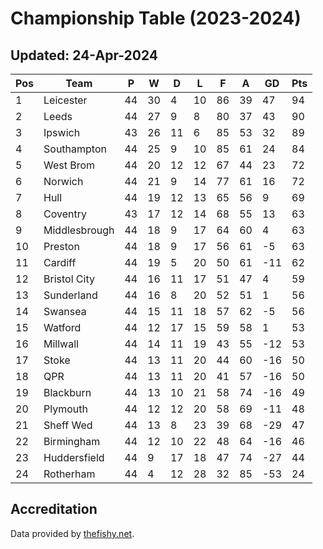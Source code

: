 # Championship Table (2023-2024)
## Updated: 24-Apr-2024

| Pos | Team | P | W | D | L | F | A | GD | Pts |
| --- | --- | --- | --- | --- | --- | --- | --- | --- | --- |
| 1 | Leicester | 44 | 30 | 4 | 10 | 86 | 39 | 47 | 94 |
| 2 | Leeds | 44 | 27 | 9 | 8 | 80 | 37 | 43 | 90 |
| 3 | Ipswich | 43 | 26 | 11 | 6 | 85 | 53 | 32 | 89 |
| 4 | Southampton | 44 | 25 | 9 | 10 | 85 | 61 | 24 | 84 |
| 5 | West Brom | 44 | 20 | 12 | 12 | 67 | 44 | 23 | 72 |
| 6 | Norwich | 44 | 21 | 9 | 14 | 77 | 61 | 16 | 72 |
| 7 | Hull | 44 | 19 | 12 | 13 | 65 | 56 | 9 | 69 |
| 8 | Coventry | 43 | 17 | 12 | 14 | 68 | 55 | 13 | 63 |
| 9 | Middlesbrough | 44 | 18 | 9 | 17 | 64 | 60 | 4 | 63 |
| 10 | Preston | 44 | 18 | 9 | 17 | 56 | 61 | -5 | 63 |
| 11 | Cardiff | 44 | 19 | 5 | 20 | 50 | 61 | -11 | 62 |
| 12 | Bristol City | 44 | 16 | 11 | 17 | 51 | 47 | 4 | 59 |
| 13 | Sunderland | 44 | 16 | 8 | 20 | 52 | 51 | 1 | 56 |
| 14 | Swansea | 44 | 15 | 11 | 18 | 57 | 62 | -5 | 56 |
| 15 | Watford | 44 | 12 | 17 | 15 | 59 | 58 | 1 | 53 |
| 16 | Millwall | 44 | 14 | 11 | 19 | 43 | 55 | -12 | 53 |
| 17 | Stoke | 44 | 13 | 11 | 20 | 44 | 60 | -16 | 50 |
| 18 | QPR | 44 | 13 | 11 | 20 | 41 | 57 | -16 | 50 |
| 19 | Blackburn | 44 | 13 | 10 | 21 | 58 | 74 | -16 | 49 |
| 20 | Plymouth | 44 | 12 | 12 | 20 | 58 | 69 | -11 | 48 |
| 21 | Sheff Wed | 44 | 13 | 8 | 23 | 39 | 68 | -29 | 47 |
| 22 | Birmingham | 44 | 12 | 10 | 22 | 48 | 64 | -16 | 46 |
| 23 | Huddersfield | 44 | 9 | 17 | 18 | 47 | 74 | -27 | 44 |
| 24 | Rotherham | 44 | 4 | 12 | 28 | 32 | 85 | -53 | 24 |

## Accreditation 

Data provided by [thefishy.net](https://www.thefishy.net/).